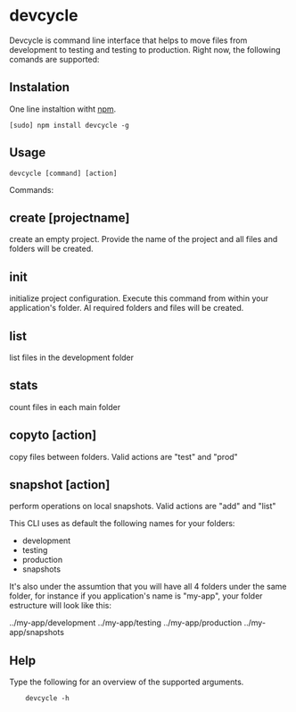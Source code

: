 devcycle
========

Devcycle is command line interface that helps to move files from development 
to testing and testing to production.
Right now, the following comands are supported:


## Instalation

One line instaltion witht [npm](http://npmjs.org). 

	[sudo] npm install devcycle -g


## Usage

	devcycle [command] [action]
	
Commands: 

## create [projectname]
create an empty project. Provide the name of the project and all files and folders will
be created.

## init
initialize project configuration. Execute this command from within your application's 
folder. Al required folders and files will be created.

## list
list files in the development folder
    
## stats
count files in each main folder
    
## copyto [action]
copy files between folders. Valid actions are "test" and "prod"
    
## snapshot [action]
perform operations on local snapshots. Valid actions are "add" and "list"

This CLI uses as default the following names for your folders:

* development
* testing
* production
* snapshots

It's also under the assumtion that you will have all 4 folders under the same 
folder, for instance if you application's name is "my-app", your folder estructure
will look like this:

../my-app/development
../my-app/testing
../my-app/production
../my-app/snapshots

## Help

Type the following for an overview of the supported arguments.

		devcycle -h

